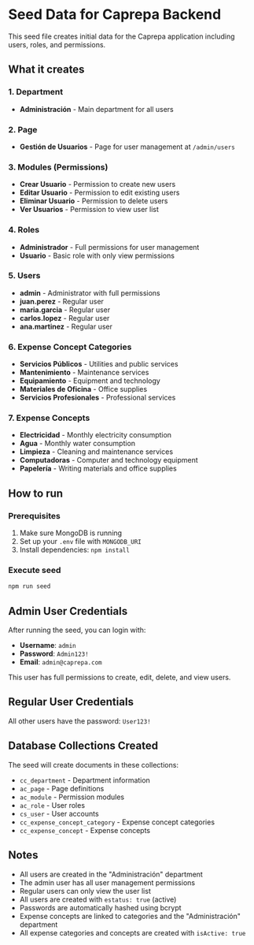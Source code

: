# Seed Data for Caprepa Backend

This seed file creates initial data for the Caprepa application including users, roles, and permissions.

## What it creates

### 1. Department

- **Administración** - Main department for all users

### 2. Page

- **Gestión de Usuarios** - Page for user management at `/admin/users`

### 3. Modules (Permissions)

- **Crear Usuario** - Permission to create new users
- **Editar Usuario** - Permission to edit existing users
- **Eliminar Usuario** - Permission to delete users
- **Ver Usuarios** - Permission to view user list

### 4. Roles

- **Administrador** - Full permissions for user management
- **Usuario** - Basic role with only view permissions

### 5. Users

- **admin** - Administrator with full permissions
- **juan.perez** - Regular user
- **maria.garcia** - Regular user
- **carlos.lopez** - Regular user
- **ana.martinez** - Regular user

### 6. Expense Concept Categories

- **Servicios Públicos** - Utilities and public services
- **Mantenimiento** - Maintenance services
- **Equipamiento** - Equipment and technology
- **Materiales de Oficina** - Office supplies
- **Servicios Profesionales** - Professional services

### 7. Expense Concepts

- **Electricidad** - Monthly electricity consumption
- **Agua** - Monthly water consumption
- **Limpieza** - Cleaning and maintenance services
- **Computadoras** - Computer and technology equipment
- **Papelería** - Writing materials and office supplies

## How to run

### Prerequisites

1. Make sure MongoDB is running
2. Set up your `.env` file with `MONGODB_URI`
3. Install dependencies: `npm install`

### Execute seed

```bash
npm run seed
```

## Admin User Credentials

After running the seed, you can login with:

- **Username**: `admin`
- **Password**: `Admin123!`
- **Email**: `admin@caprepa.com`

This user has full permissions to create, edit, delete, and view users.

## Regular User Credentials

All other users have the password: `User123!`

## Database Collections Created

The seed will create documents in these collections:

- `cc_department` - Department information
- `ac_page` - Page definitions
- `ac_module` - Permission modules
- `ac_role` - User roles
- `cs_user` - User accounts
- `cc_expense_concept_category` - Expense concept categories
- `cc_expense_concept` - Expense concepts

## Notes

- All users are created in the "Administración" department
- The admin user has all user management permissions
- Regular users can only view the user list
- All users are created with `estatus: true` (active)
- Passwords are automatically hashed using bcrypt
- Expense concepts are linked to categories and the "Administración" department
- All expense categories and concepts are created with `isActive: true`

